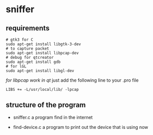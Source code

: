 # sniffer

## requirements
```
# gtk3 for C
sudo apt-get install libgtk-3-dev
# to capture packet
sudo apt-get install libpcap-dev
# debug for qtcreator
sudo apt-get install gdb
# for lGL
sudo apt-get install libgl-dev
```
*for libpcap work in qt*
just add the following line to your .pro file 
```
LIBS += -L/usr/local/lib/ -lpcap

```


## structure of the program
- sniffer.c 
a program find in the internet

- find-device.c
a program to print out the device that is using now

